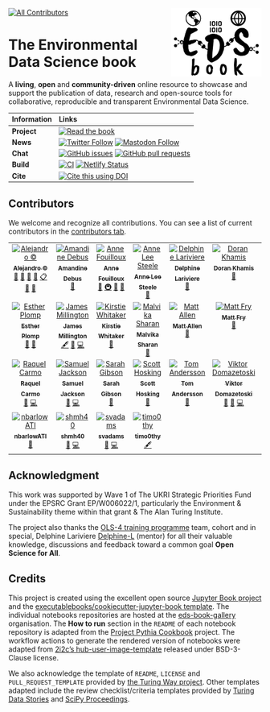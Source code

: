 <img src="book/figures/logo/logo.png" width="180" align="Right" /></a>

<!-- ALL-CONTRIBUTORS-BADGE:START - Do not remove or modify this section -->
[![All Contributors](https://img.shields.io/badge/all_contributors-25-orange.svg?style=flat-square)](#contributors-)
<!-- ALL-CONTRIBUTORS-BADGE:END -->

# The Environmental Data Science book

A **living**, **open** and **community-driven** online resource to showcase and support the publication of data, research and open-source tools for collaborative, reproducible and transparent Environmental Data Science.

| Information | Links                                                                                                                                                                                                                                                                                                                                                                                                                                                           |
| :--- |:-----------------------------------------------------------------------------------------------------------------------------------------------------------------------------------------------------------------------------------------------------------------------------------------------------------------------------------------------------------------------------------------------------------------------------------------------------------------------|
| **Project** | [![Read the book](https://img.shields.io/badge/read-the%20book-blue.svg)](https://edsbook.org)                                                                                                                                                                                                                                                                                                                                                                   |
| **News** | [![Twitter Follow](https://img.shields.io/twitter/follow/eds_book?style=social)](https://twitter.com/eds_book) [![Mastodon Follow](https://img.shields.io/mastodon/follow/109479819113828937?domain=https%3A%2F%2Ffosstodon.org&style=social)](https://fosstodon.org/@EDSbook)                                                                                                                                                                                     |
| **Chat** | [![GitHub issues](https://img.shields.io/github/issues/alan-turing-institute/environmental-ds-book)](https://github.com/alan-turing-institute/environmental-ds-book/issues) [![GitHub pull requests](https://img.shields.io/github/issues-pr/alan-turing-institute/environmental-ds-book)](https://github.com/alan-turing-institute/environmental-ds-book/pulls)                                                                                                   |
| **Build** | [![CI](https://github.com/alan-turing-institute/environmental-ds-book/actions/workflows/build.yml/badge.svg)](https://github.com/alan-turing-institute/environmental-ds-book/actions/workflows/build.yml) [![Netlify Status](https://api.netlify.com/api/v1/badges/42296a4e-b896-4253-8910-f17cd137e842/deploy-status)](https://app.netlify.com/sites/the-environmental-ds-book/deploys)                                                                           |
| **Cite** | [![Cite this using DOI](https://zenodo.org/badge/DOI/10.5281/zenodo.5918932.svg)](https://doi.org/10.5281/zenodo.5918932)                                                                                                                                                                                                                                                                                                                                           |

## Contributors

We welcome and recognize all contributions. You can see a list of current contributors in the [contributors tab](https://github.com/alan-turing-institute/environmental-ds-book/graphs/contributors).
<!-- ALL-CONTRIBUTORS-LIST:START - Do not remove or modify this section -->
<!-- prettier-ignore-start -->
<!-- markdownlint-disable -->
<table>
  <tbody>
    <tr>
      <td align="center" valign="top" width="14.28%"><a href="https://github.com/acocac"><img src="https://avatars.githubusercontent.com/u/13321552?v=4?s=100" width="100px;" alt="Alejandro ©"/><br /><sub><b>Alejandro ©</b></sub></a><br /><a href="https://github.com/alan-turing-institute/environmental-ds-book/commits?author=acocac" title="Documentation">📖</a> <a href="https://github.com/alan-turing-institute/environmental-ds-book/pulls?q=is%3Apr+reviewed-by%3Aacocac" title="Reviewed Pull Requests">👀</a> <a href="#maintenance-acocac" title="Maintenance">🚧</a> <a href="#projectManagement-acocac" title="Project Management">📆</a> <a href="#eventOrganizing-acocac" title="Event Organizing">📋</a> <a href="#question-acocac" title="Answering Questions">💬</a> <a href="#talk-acocac" title="Talks">📢</a></td>
      <td align="center" valign="top" width="14.28%"><a href="https://github.com/aedebus"><img src="https://avatars.githubusercontent.com/u/92375762?v=4?s=100" width="100px;" alt="Amandine Debus"/><br /><sub><b>Amandine Debus</b></sub></a><br /><a href="https://github.com/alan-turing-institute/environmental-ds-book/pulls?q=is%3Apr+reviewed-by%3Aaedebus" title="Reviewed Pull Requests">👀</a></td>
      <td align="center" valign="top" width="14.28%"><a href="http://www.mn.uio.no/geo/english/people/adm/annefou/"><img src="https://avatars.githubusercontent.com/u/8168508?v=4?s=100" width="100px;" alt="Anne Fouilloux"/><br /><sub><b>Anne Fouilloux</b></sub></a><br /><a href="#ideas-annefou" title="Ideas, Planning, & Feedback">🤔</a> <a href="#infra-annefou" title="Infrastructure (Hosting, Build-Tools, etc)">🚇</a> <a href="#maintenance-annefou" title="Maintenance">🚧</a> <a href="https://github.com/alan-turing-institute/environmental-ds-book/pulls?q=is%3Apr+reviewed-by%3Aannefou" title="Reviewed Pull Requests">👀</a></td>
      <td align="center" valign="top" width="14.28%"><a href="http://www.aleesteele.com"><img src="https://avatars.githubusercontent.com/u/18509789?v=4?s=100" width="100px;" alt="Anne Lee Steele"/><br /><sub><b>Anne Lee Steele</b></sub></a><br /><a href="#ideas-aleesteele" title="Ideas, Planning, & Feedback">🤔</a></td>
      <td align="center" valign="top" width="14.28%"><a href="https://github.com/Delphine-L"><img src="https://avatars.githubusercontent.com/u/11195061?v=4?s=100" width="100px;" alt="Delphine Lariviere"/><br /><sub><b>Delphine Lariviere</b></sub></a><br /><a href="#ideas-Delphine-L" title="Ideas, Planning, & Feedback">🤔</a></td>
      <td align="center" valign="top" width="14.28%"><a href="https://github.com/dorankhamis"><img src="https://avatars.githubusercontent.com/u/6764290?v=4?s=100" width="100px;" alt="Doran Khamis"/><br /><sub><b>Doran Khamis</b></sub></a><br /><a href="https://github.com/alan-turing-institute/environmental-ds-book/pulls?q=is%3Apr+reviewed-by%3Adorankhamis" title="Reviewed Pull Requests">👀</a></td>
      <td align="center" valign="top" width="14.28%"><a href="http://edchalstrey.com/"><img src="https://avatars.githubusercontent.com/u/5486164?v=4?s=100" width="100px;" alt="Ed Chalstrey"/><br /><sub><b>Ed Chalstrey</b></sub></a><br /><a href="#ideas-edwardchalstrey1" title="Ideas, Planning, & Feedback">🤔</a></td>
    </tr>
    <tr>
      <td align="center" valign="top" width="14.28%"><a href="https://github.com/EstherPlomp"><img src="https://avatars.githubusercontent.com/u/46314469?v=4?s=100" width="100px;" alt="Esther Plomp"/><br /><sub><b>Esther Plomp</b></sub></a><br /><a href="https://github.com/alan-turing-institute/environmental-ds-book/pulls?q=is%3Apr+reviewed-by%3AEstherPlomp" title="Reviewed Pull Requests">👀</a> <a href="#ideas-EstherPlomp" title="Ideas, Planning, & Feedback">🤔</a></td>
      <td align="center" valign="top" width="14.28%"><a href="https://landscapemodelling.net"><img src="https://avatars.githubusercontent.com/u/5046372?v=4?s=100" width="100px;" alt="James Millington"/><br /><sub><b>James Millington</b></sub></a><br /><a href="#content-jamesdamillington" title="Content">🖋</a> <a href="#blog-jamesdamillington" title="Blogposts">📝</a> <a href="https://github.com/alan-turing-institute/environmental-ds-book/commits?author=jamesdamillington" title="Code">💻</a></td>
      <td align="center" valign="top" width="14.28%"><a href="https://whitakerlab.github.io"><img src="https://avatars.githubusercontent.com/u/3626306?v=4?s=100" width="100px;" alt="Kirstie Whitaker"/><br /><sub><b>Kirstie Whitaker</b></sub></a><br /><a href="#ideas-KirstieJane" title="Ideas, Planning, & Feedback">🤔</a></td>
      <td align="center" valign="top" width="14.28%"><a href="http://malvikasharan.github.io/"><img src="https://avatars.githubusercontent.com/u/5370471?v=4?s=100" width="100px;" alt="Malvika Sharan"/><br /><sub><b>Malvika Sharan</b></sub></a><br /><a href="#ideas-malvikasharan" title="Ideas, Planning, & Feedback">🤔</a></td>
      <td align="center" valign="top" width="14.28%"><a href="https://github.com/mja2106"><img src="https://avatars.githubusercontent.com/u/33626681?v=4?s=100" width="100px;" alt="Matt Allen"/><br /><sub><b>Matt Allen</b></sub></a><br /><a href="https://github.com/alan-turing-institute/environmental-ds-book/pulls?q=is%3Apr+reviewed-by%3Amja2106" title="Reviewed Pull Requests">👀</a></td>
      <td align="center" valign="top" width="14.28%"><a href="https://github.com/mattfry-ceh"><img src="https://avatars.githubusercontent.com/u/12858205?v=4?s=100" width="100px;" alt="Matt Fry"/><br /><sub><b>Matt Fry</b></sub></a><br /><a href="https://github.com/alan-turing-institute/environmental-ds-book/pulls?q=is%3Apr+reviewed-by%3Amattfry-ceh" title="Reviewed Pull Requests">👀</a></td>
      <td align="center" valign="top" width="14.28%"><a href="https://github.com/NHomer-Edi"><img src="https://avatars.githubusercontent.com/u/73164641?v=4?s=100" width="100px;" alt="NHomer-Edi"/><br /><sub><b>NHomer-Edi</b></sub></a><br /><a href="#content-NHomer-Edi" title="Content">🖋</a></td>
    </tr>
    <tr>
      <td align="center" valign="top" width="14.28%"><a href="https://github.com/raquelcarmo"><img src="https://avatars.githubusercontent.com/u/30031382?v=4?s=100" width="100px;" alt="Raquel Carmo"/><br /><sub><b>Raquel Carmo</b></sub></a><br /><a href="#blog-raquelcarmo" title="Blogposts">📝</a> <a href="https://github.com/alan-turing-institute/environmental-ds-book/commits?author=raquelcarmo" title="Code">💻</a></td>
      <td align="center" valign="top" width="14.28%"><a href="https://github.com/samueljackson92"><img src="https://avatars.githubusercontent.com/u/2487781?v=4?s=100" width="100px;" alt="Samuel Jackson"/><br /><sub><b>Samuel Jackson</b></sub></a><br /><a href="#blog-samueljackson92" title="Blogposts">📝</a> <a href="https://github.com/alan-turing-institute/environmental-ds-book/commits?author=samueljackson92" title="Code">💻</a></td>
      <td align="center" valign="top" width="14.28%"><a href="https://sgibson91.github.io/"><img src="https://avatars.githubusercontent.com/u/44771837?v=4?s=100" width="100px;" alt="Sarah Gibson"/><br /><sub><b>Sarah Gibson</b></sub></a><br /><a href="#ideas-sgibson91" title="Ideas, Planning, & Feedback">🤔</a></td>
      <td align="center" valign="top" width="14.28%"><a href="https://scotthosking.com"><img src="https://avatars.githubusercontent.com/u/10783052?v=4?s=100" width="100px;" alt="Scott Hosking"/><br /><sub><b>Scott Hosking</b></sub></a><br /><a href="#ideas-scotthosking" title="Ideas, Planning, & Feedback">🤔</a></td>
      <td align="center" valign="top" width="14.28%"><a href="https://www.bas.ac.uk/profile/tomand"><img src="https://avatars.githubusercontent.com/u/26459412?v=4?s=100" width="100px;" alt="Tom Andersson"/><br /><sub><b>Tom Andersson</b></sub></a><br /><a href="https://github.com/alan-turing-institute/environmental-ds-book/pulls?q=is%3Apr+reviewed-by%3Atom-andersson" title="Reviewed Pull Requests">👀</a></td>
      <td align="center" valign="top" width="14.28%"><a href="https://github.com/ViktorDomazetoski"><img src="https://avatars.githubusercontent.com/u/101590116?v=4?s=100" width="100px;" alt="Viktor Domazetoski"/><br /><sub><b>Viktor Domazetoski</b></sub></a><br /><a href="https://github.com/alan-turing-institute/environmental-ds-book/issues?q=author%3AViktorDomazetoski" title="Bug reports">🐛</a> <a href="#blog-ViktorDomazetoski" title="Blogposts">📝</a> <a href="https://github.com/alan-turing-institute/environmental-ds-book/commits?author=ViktorDomazetoski" title="Code">💻</a></td>
      <td align="center" valign="top" width="14.28%"><a href="https://github.com/jmifdal"><img src="https://avatars.githubusercontent.com/u/15648611?v=4?s=100" width="100px;" alt="jmifdal"/><br /><sub><b>jmifdal</b></sub></a><br /><a href="#blog-jmifdal" title="Blogposts">📝</a> <a href="https://github.com/alan-turing-institute/environmental-ds-book/commits?author=jmifdal" title="Code">💻</a></td>
    </tr>
    <tr>
      <td align="center" valign="top" width="14.28%"><a href="https://github.com/nbarlowATI"><img src="https://avatars.githubusercontent.com/u/33832774?v=4?s=100" width="100px;" alt="nbarlowATI"/><br /><sub><b>nbarlowATI</b></sub></a><br /><a href="https://github.com/alan-turing-institute/environmental-ds-book/pulls?q=is%3Apr+reviewed-by%3AnbarlowATI" title="Reviewed Pull Requests">👀</a></td>
      <td align="center" valign="top" width="14.28%"><a href="https://github.com/shmh40"><img src="https://avatars.githubusercontent.com/u/56727418?v=4?s=100" width="100px;" alt="shmh40"/><br /><sub><b>shmh40</b></sub></a><br /><a href="#blog-shmh40" title="Blogposts">📝</a> <a href="https://github.com/alan-turing-institute/environmental-ds-book/commits?author=shmh40" title="Code">💻</a></td>
      <td align="center" valign="top" width="14.28%"><a href="https://github.com/svadams"><img src="https://avatars.githubusercontent.com/u/8512966?v=4?s=100" width="100px;" alt="svadams"/><br /><sub><b>svadams</b></sub></a><br /><a href="#blog-svadams" title="Blogposts">📝</a> <a href="https://github.com/alan-turing-institute/environmental-ds-book/commits?author=svadams" title="Code">💻</a></td>
      <td align="center" valign="top" width="14.28%"><a href="https://github.com/timo0thy"><img src="https://avatars.githubusercontent.com/u/51698422?v=4?s=100" width="100px;" alt="timo0thy"/><br /><sub><b>timo0thy</b></sub></a><br /><a href="#content-timo0thy" title="Content">🖋</a></td>
    </tr>
  </tbody>
</table>

<!-- markdownlint-restore -->
<!-- prettier-ignore-end -->

<!-- ALL-CONTRIBUTORS-LIST:END -->

## Acknowledgment 

This work was supported by Wave 1 of The UKRI Strategic Priorities Fund under the EPSRC Grant EP/W006022/1, particularly the Environment & Sustainability theme within that grant & The Alan Turing Institute.

The project also thanks the [OLS-4 training programme](https://openlifesci.org/ols-4/projects-participants/) team, cohort and in special, Delphine Lariviere [Delphine-L](https://github.com/Delphine-L) (mentor) for all their valuable knowledge, discussions and feedback toward a common goal **Open Science for All**. 

## Credits

This project is created using the excellent open source [Jupyter Book project](https://jupyterbook.org/) and the [executablebooks/cookiecutter-jupyter-book template](https://github.com/executablebooks/cookiecutter-jupyter-book). 
The individual notebooks repositories are hosted at the [eds-book-gallery](https://github.com/eds-book-gallery) organisation. 
The **How to run** section in the `README` of each notebook repository is adapted from the [Project Pythia Cookbook](https://cookbooks.projectpythia.org/) project. 
The workflow actions to generate the rendered version of notebooks were adapted from [2i2c’s hub-user-image-template](https://github.com/2i2c-org/hub-user-image-template) released under BSD-3-Clause license.    

We also acknowledge the template of `README`, `LICENSE` and `PULL_REQUEST_TEMPLATE` provided by [the Turing Way project](https://github.com/alan-turing-institute/the-turing-way). 
Other templates adapted include the review checklist/criteria templates provided by [Turing Data Stories](https://github.com/alan-turing-institute/TuringDataStories/blob/master/.github/ISSUE_TEMPLATE/review_template.md) and [SciPy Proceedings](https://github.com/scipy-conference/scipy_proceedings/blob/632099a7e62d192a5d66156dc70547fd9f35cb81/review_criteria.md).